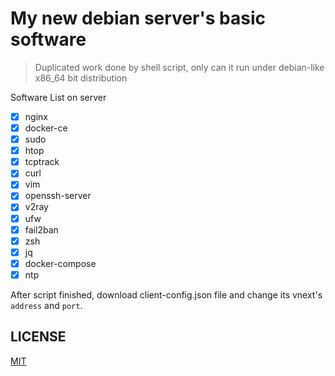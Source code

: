 # My new debian server's basic software

> Duplicated work done by shell script, only can it run under debian-like x86_64 bit distribution

Software List on server

- [x] nginx
- [x] docker-ce
- [x] sudo
- [x] htop
- [x] tcptrack
- [x] curl
- [x] vim
- [x] openssh-server
- [x] v2ray
- [x] ufw
- [x] fail2ban
- [x] zsh
- [x] jq
- [x] docker-compose
- [x] ntp

After script finished, download client-config.json file and change its vnext's `address` and `port`.

LICENSE
-------
[MIT](https://mit-license.org/)
